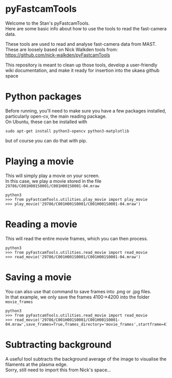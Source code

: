 # pyFastcamTools

Welcome to the Stan's pyFastcamTools.<br/>
Here are some basic info about how to use the tools to read the fast-camera data.<br/>

These tools are used to read and analyse fast-camera data from MAST.
These are loosely based on Nick Walkden tools from:
https://github.com/nick-walkden/pyFastcamTools

This repository is meant to clean up those tools, develop a user-friendly wiki documentation, and make it ready for insertion into the ukaea github space


# Python packages
Before running, you'll need to make sure you have a few packages installed, particularly open-cv, the main reading package.<br/>
On Ubuntu, these can be installed with

```
sudo apt-get install python3-opencv python3-matplotlib
```
but of course you can do that with pip.

# Playing a movie
This will simply play a movie on your screen.<br/>
In this case, we play a movie stored in the file <code>29786/C001H001S0001/C001H001S0001-04.mraw</code>

```
python3
>>> from pyFastcamTools.utilities.play_movie import play_movie
>>> play_movie('29786/C001H001S0001/C001H001S0001-04.mraw')
```

# Reading a movie
This will read the entire movie frames, which you can then process.

```
python3
>>> from pyFastcamTools.utilities.read_movie import read_movie
>>> read_movie('29786/C001H001S0001/C001H001S0001-04.mraw')
```

# Saving a movie
You can also use that command to save frames into .png or .jpg files.<br/>
In that example, we only save the frames 4100->4200 into the folder <code>movie_frames</code>

```
python3
>>> from pyFastcamTools.utilities.read_movie import read_movie
>>> read_movie('29786/C001H001S0001/C001H001S0001-04.mraw',save_frames=True,frames_directory='movie_frames',startframe=4100,endframe=4200)
```

# Subtracting background
A useful tool subtracts the background average of the image to visualise the filaments at the plasma edge.<br/>
Sorry, still need to import this from Nick's space...




